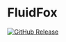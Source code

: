 # FluidFox
[![GitHub Release](https://img.shields.io/github/release/tterb/PlayMusic.svg?style=flat)]()  
